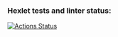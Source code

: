 ### Hexlet tests and linter status:
[![Actions Status](https://github.com/Michael-Melnik/php-project-9/workflows/hexlet-check/badge.svg)](https://github.com/Michael-Melnik/php-project-9/actions)